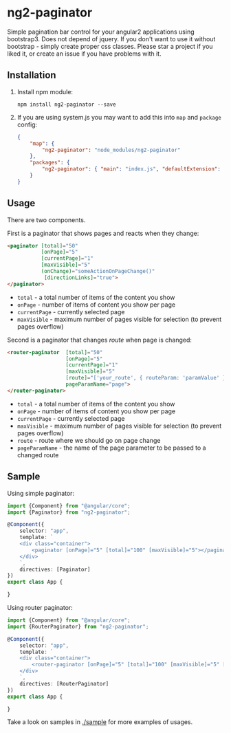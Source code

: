 # ng2-paginator

Simple pagination bar control for your angular2 applications using bootstrap3.
Does not depend of jquery. If you don't want to use it without bootstrap - simply create proper css classes. 
Please star a project if you liked it, or create an issue if you have problems with it.

## Installation

1. Install npm module:
    
    `npm install ng2-paginator --save`

2. If you are using system.js you may want to add this into `map` and `package` config:

    ```json
    {
        "map": {
            "ng2-paginator": "node_modules/ng2-paginator"
        },
        "packages": {
            "ng2-paginator": { "main": "index.js", "defaultExtension": "js" }
        }
    }
    ```

## Usage

There are two components.

First is a paginator that shows pages and reacts when they change:

```html
<paginator [total]="50"
           [onPage]="5"
           [currentPage]="1"
           [maxVisible]="5"
           (onChange)="someActionOnPageChange()"
            [directionLinks]="true">
</paginator>
```

* `total` - a total number of items of the content you show
* `onPage` - number of items of content you show per page
* `currentPage` - currently selected page
* `maxVisible` - maximum number of pages visible for selection (to prevent pages overflow)

Second is a paginator that changes *route* when page is changed:

```html
<router-paginator  [total]="50"
                   [onPage]="5"
                   [currentPage]="1"
                   [maxVisible]="5"
                   [route]="['your_route', { routeParam: 'paramValue' }]"
                   pageParamName="page">
</router-paginator>
```

* `total` - a total number of items of the content you show
* `onPage` - number of items of content you show per page
* `currentPage` - currently selected page
* `maxVisible` - maximum number of pages visible for selection (to prevent pages overflow)
* `route` - route where we should go on page change
* `pageParamName` - the name of the page parameter to be passed to a changed route

## Sample

Using simple paginator:

```typescript
import {Component} from "@angular/core";
import {Paginator} from "ng2-paginator";

@Component({
    selector: "app",
    template: `
    <div class="container">
        <paginator [onPage]="5" [total]="100" [maxVisible]="5"></paginator>
    </div>
    `,
    directives: [Paginator]
})
export class App {

}
```

Using router paginator:

```typescript
import {Component} from "@angular/core";
import {RouterPaginator} from "ng2-paginator";

@Component({
    selector: "app",
    template: `
    <div class="container">
        <router-paginator [onPage]="5" [total]="100" [maxVisible]="5" [route]="['AnswerList', { questionId: 10 }]"></router-paginator>
    </div>
    `,
    directives: [RouterPaginator]
})
export class App {

}
```

Take a look on samples in [./sample](https://github.com/pleerock/ng2-progress-bar/tree/master/sample) for more examples of
usages.
